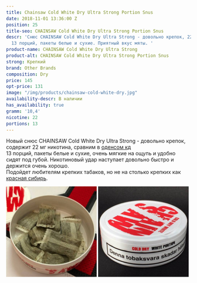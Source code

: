 ```yaml
---
title: Chainsaw Cold White Dry Ultra Strong Portion Snus
date: 2018-11-01 13:36:00 Z
position: 25
title-seo: CHAINSAW Cold White Dry Ultra Strong Portion Snus
descr: 'Снюс CHAINSAW Cold White Dry Ultra Strong - довольно крепок, 22 мг никотина,
  13 порций, пакеты белые и сухие. Приятный вкус мяты. '
product-name: CHAINSAW Cold White Dry Ultra Strong
product-alt: CHAINSAW Cold White Dry Ultra Strong Portion Snus
strong: Крепкий
brand: Other Brands
composition: Dry
price: 145
opt-price: 131
image: "/img/products/chainsaw-cold-white-dry.jpg"
availability-descr: В наличии
has_availability: true
gramm: '10,4'
nicotine: 22
portions: 13
---
```


Новый снюс CHAINSAW Cold White Dry Ultra Strong  - довольно крепок, содержит 22 мг никотина, сравним в [оденсом кд](/odens-cold-dry)<br>
13 порций, пакеты белые и сухие, очень мягкие на ощупь и удобно сидят под губой.
Никотиновый удар наступает довольно быстро и держится очень хорошо.<br>
Подойдет любителям крепких табаков, но не на столько крепких как [красная сибирь](/siberia-white).
<div class="mb-3">
<img class="img-fluid" style="width:49%" src="/img/products/chainsaw-cold-white-dry/snus-chainsaw-cold-white-dry.jpg" alt="Снюс CHAINSAW Cold White Dry Ultra Strong Portion">
<img class="img-fluid" style="width:49%" src="/img/products/chainsaw-cold-white-dry/chainsaw-cold-white-dry-snus.jpg" alt="Snus CHAINSAW Cold White Dry Ultra Strong Portion">
</div>